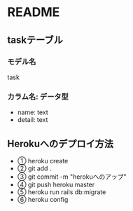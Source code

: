 # README

## taskテーブル  
### モデル名  
task
### カラム名: データ型  
- name: text  
- detail: text  

## Herokuへのデプロイ方法  
- ①	heroku create  
- ②	git add .  
- ③	git commit -m "herokuへのアップ"  
- ④	git push heroku master  
- ⑤	heroku run rails db:migrate  
- ⑥	heroku config  
